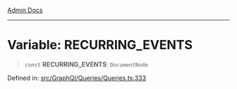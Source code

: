 [Admin Docs](/)

---

# Variable: RECURRING_EVENTS

> `const` **RECURRING_EVENTS**: `DocumentNode`

Defined in: [src/GraphQl/Queries/Queries.ts:333](https://github.com/PalisadoesFoundation/talawa-admin/blob/main/src/GraphQl/Queries/Queries.ts#L333)
